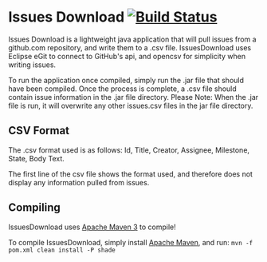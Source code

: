Issues Download [![Build Status](https://travis-ci.org/psgs/IssuesDownload.png?branch=master)](https://travis-ci.org/psgs/IssuesDownload)
====================

Issues Download is a lightweight java application that will pull issues from a github.com repository, and write them to a .csv file.
IssuesDownload uses Eclipse eGit to connect to GitHub's api, and opencsv for simplicity when writing issues.

To run the application once compiled, simply run the .jar file that should have been compiled.
Once the process is complete, a .csv file should contain issue information in the .jar file directory.
Please Note: When the .jar file is run, it will overwrite any other issues.csv files in the jar file directory.

CSV Format
----------

The .csv format used is as follows:
Id, Title, Creator, Assignee, Milestone, State, Body Text.

The first line of the csv file shows the format used, and therefore does not display any information pulled from issues.


Compiling
---------

IssuesDownload uses [Apache Maven 3](http://maven.apache.org/) to compile!

To compile IssuesDownload, simply install [Apache Maven](http://maven.apache.org/), and run:
```mvn -f pom.xml clean install -P shade```